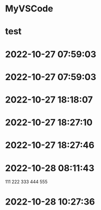 # MyVSCode
# test
# 2022-10-27 07:59:03
# 2022-10-27 07:59:03
# 2022-10-27 18:18:07
# 2022-10-27 18:27:10
# 2022-10-27 18:27:46
# 2022-10-28 08:11:43
111
222
333
444
555
# 2022-10-28 10:27:36